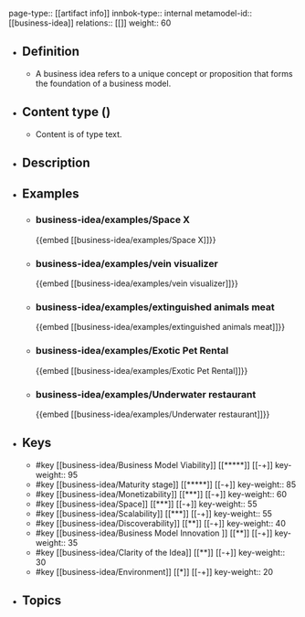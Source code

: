page-type:: [[artifact info]]
innbok-type:: internal
metamodel-id:: [[business-idea]]
relations:: [[]]
weight:: 60

- ## Definition
  - A business idea refers to a unique concept or proposition that forms the foundation of a business model.
- ## Content type ()
  - Content is of type text.
  
- ## Description
- ## Examples
  - ### business-idea/examples/Space X
    {{embed [[business-idea/examples/Space X]]}}
  - ### business-idea/examples/vein visualizer
    {{embed [[business-idea/examples/vein visualizer]]}}
  - ### business-idea/examples/extinguished animals meat
    {{embed [[business-idea/examples/extinguished animals meat]]}}
  - ### business-idea/examples/Exotic Pet Rental
    {{embed [[business-idea/examples/Exotic Pet Rental]]}}
  - ### business-idea/examples/Underwater restaurant
    {{embed [[business-idea/examples/Underwater restaurant]]}}
  
- ## Keys
  - #key [[business-idea/Business Model Viability]] [[*****]] [[-+]]
    key-weight:: 95
  - #key [[business-idea/Maturity stage]] [[*****]] [[-+]]
    key-weight:: 85
  - #key [[business-idea/Monetizability]] [[***]] [[-+]]
    key-weight:: 60
  - #key [[business-idea/Space]] [[***]] [[-+]]
    key-weight:: 55
  - #key [[business-idea/Scalability]] [[***]] [[-+]]
    key-weight:: 55
  - #key [[business-idea/Discoverability]] [[**]] [[-+]]
    key-weight:: 40
  - #key [[business-idea/Business Model Innovation ]] [[**]] [[-+]]
    key-weight:: 35
  - #key [[business-idea/Clarity of the Idea]] [[**]] [[-+]]
    key-weight:: 30
  - #key [[business-idea/Environment]] [[*]] [[-+]]
    key-weight:: 20
- ## Topics
  

